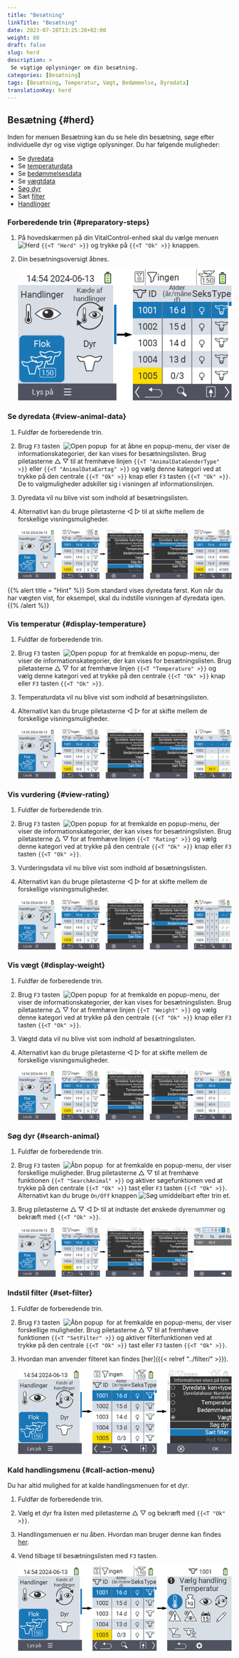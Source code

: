 ```yaml
---
title: "Besætning"
linkTitle: "Besætning"
date: 2023-07-28T13:25:28+02:00
weight: 80
draft: false
slug: herd
description: >
 Se vigtige oplysninger om din besætning.
categories: [Besætning]
tags: [Besætning, Temperatur, Vægt, Bedømmelse, Dyredata]
translationKey: herd
---
```

## Besætning {#herd}

Inden for menuen Besætning kan du se hele din besætning, søge efter individuelle dyr og vise vigtige oplysninger. Du har følgende muligheder:

- Se [dyredata](#view-animal-data)
- Se [temperaturdata](#display-temperature)
- Se [bedømmelsesdata](#view-rating)
- Se [vægtdata](#view-rating)
- [Søg dyr](#search-animal)
- Sæt [filter](#set-filter)
- [Handlinger](#call-action-menu)

### Forberedende trin {#preparatory-steps}

1. På hovedskærmen på din VitalControl-enhed skal du vælge menuen <img src="/icons/main/herd.svg" width="60" align="bottom" alt="Herd" /> `{{<T "Herd" >}}` og trykke på `{{<T "Ok" >}}` knappen.

2. Din besætningsoversigt åbnes.

    ![VitalControl: Menu Besætning](images/herde.png "Besætning")

### Se dyredata {#view-animal-data}

1. Fuldfør de forberedende trin.

2. Brug `F3` tasten &nbsp;<img src="/icons/footer/open-popup.svg" width="15" align="bottom" alt="Open popup" />&nbsp; for at åbne en popup-menu, der viser de informationskategorier, der kan vises for besætningslisten. Brug piletasterne △ ▽ til at fremhæve linjen `{{<T "AnimalDataGenderType" >}}` eller `{{<T "AnimalDataEartag" >}}` og vælg denne kategori ved at trykke på den centrale `{{<T "Ok" >}}` knap eller `F3` tasten `{{<T "Ok" >}}`. De to valgmuligheder adskiller sig i visningen af informationslinjen.

3. Dyredata vil nu blive vist som indhold af besætningslisten.

4. Alternativt kan du bruge piletasterne ◁ ▷ til at skifte mellem de forskellige visningsmuligheder.

    ![VitalControl: Menu Besætning](images/animaldata.png "Se dyredata")

{{% alert title = "Hint" %}}
Som standard vises dyredata først. Kun når du har vægten vist, for eksempel, skal du indstille visningen af dyredata igen.
{{% /alert %}}

### Vis temperatur {#display-temperature}

1. Fuldfør de forberedende trin.

2. Brug `F3` tasten &nbsp;<img src="/icons/footer/open-popup.svg" width="15" align="bottom" alt="Open popup" />&nbsp; for at fremkalde en popup-menu, der viser de informationskategorier, der kan vises for besætningslisten. Brug piletasterne △ ▽ for at fremhæve linjen `{{<T "Temperature" >}}` og vælg denne kategori ved at trykke på den centrale `{{<T "Ok" >}}` knap eller `F3` tasten `{{<T "Ok" >}}`.

3. Temperaturdata vil nu blive vist som indhold af besætningslisten.

4. Alternativt kan du bruge piletasterne ◁ ▷ for at skifte mellem de forskellige visningsmuligheder.

    ![VitalControl: Menu Herd](images/temperature.png "Vis temperatur")

### Vis vurdering {#view-rating}

1. Fuldfør de forberedende trin.

2. Brug `F3` tasten &nbsp;<img src="/icons/footer/open-popup.svg" width="15" align="bottom" alt="Open popup" />&nbsp; for at fremkalde en popup-menu, der viser de informationskategorier, der kan vises for besætningslisten. Brug piletasterne △ ▽ for at fremhæve linjen `{{<T "Rating" >}}` og vælg denne kategori ved at trykke på den centrale `{{<T "Ok" >}}` knap eller `F3` tasten `{{<T "Ok" >}}`.

3. Vurderingsdata vil nu blive vist som indhold af besætningslisten.

4. Alternativt kan du bruge piletasterne ◁ ▷ for at skifte mellem de forskellige visningsmuligheder.

    ![VitalControl: Menu Herd](images/rating.png "Vis vurdering")

### Vis vægt {#display-weight}

1. Fuldfør de forberedende trin.

2. Brug `F3` tasten &nbsp;<img src="/icons/footer/open-popup.svg" width="15" align="bottom" alt="Open popup" />&nbsp; for at fremkalde en popup-menu, der viser de informationskategorier, der kan vises for besætningslisten. Brug piletasterne △ ▽ for at fremhæve linjen `{{<T "Weight" >}}` og vælg denne kategori ved at trykke på den centrale `{{<T "Ok" >}}` knap eller `F3` tasten `{{<T "Ok" >}}`.

3. Vægtd data vil nu blive vist som indhold af besætningslisten.

4. Alternativt kan du bruge piletasterne ◁ ▷ for at skifte mellem de forskellige visningsmuligheder.

    ![VitalControl: Menu Besætning](images/weight.png "Vis vægt")

### Søg dyr {#search-animal}

1. Fuldfør de forberedende trin.

2. Brug `F3` tasten &nbsp;<img src="/icons/footer/open-popup.svg" width="15" align="bottom" alt="Åbn popup" />&nbsp; for at fremkalde en popup-menu, der viser forskellige muligheder. Brug piletasterne △ ▽ til at fremhæve funktionen `{{<T "SearchAnimal" >}}` og aktiver søgefunktionen ved at trykke på den centrale `{{<T "Ok" >}}` tast eller `F3` tasten `{{<T "Ok" >}}`. Alternativt kan du bruge `On/Off` knappen <img src="/icons/footer/search.svg" width="15" align="bottom" alt="Søg" /> umiddelbart efter trin et.

3. Brug piletasterne △ ▽ ◁ ▷ til at indtaste det ønskede dyrenummer og bekræft med `{{<T "Ok" >}}`.

    ![VitalControl: Menu Besætning](images/search.png "Søg dyr")

### Indstil filter {#set-filter}

1. Fuldfør de forberedende trin.

2. Brug `F3` tasten &nbsp;<img src="/icons/footer/open-popup.svg" width="15" align="bottom" alt="Åbn popup" />&nbsp; for at fremkalde en popup-menu, der viser forskellige muligheder. Brug piletasterne △ ▽ til at fremhæve funktionen `{{<T "SetFilter" >}}` og aktiver filterfunktionen ved at trykke på den centrale `{{<T "Ok" >}}` tast eller `F3` tasten `{{<T "Ok" >}}`.

3. Hvordan man anvender filteret kan findes [her]({{< relref "../filter/" >}}).

    ![VitalControl: Menu Besætning](images/setfilter.png "Søg dyr")

### Kald handlingsmenu {#call-action-menu}

Du har altid mulighed for at kalde handlingsmenuen for et dyr.

1. Fuldfør de forberedende trin.

2. Vælg et dyr fra listen med piletasterne △ ▽ og bekræft med `{{<T "Ok" >}}`.

3. Handlingsmenuen er nu åben. Hvordan man bruger denne kan findes [her](../actions).

4. Vend tilbage til besætningslisten med `F3` tasten.

    ![VitalControl: Menu Besætning](images/action.png "Kald handlinger")
